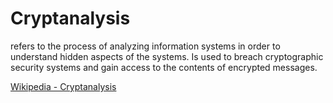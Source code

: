 # Cryptanalysis

refers to the process of analyzing information systems in order to understand hidden aspects of the systems. Is used to breach cryptographic security systems and gain access to the contents of encrypted messages.

[Wikipedia - Cryptanalysis](https://en.wikipedia.org/wiki/Cryptanalysis)  
